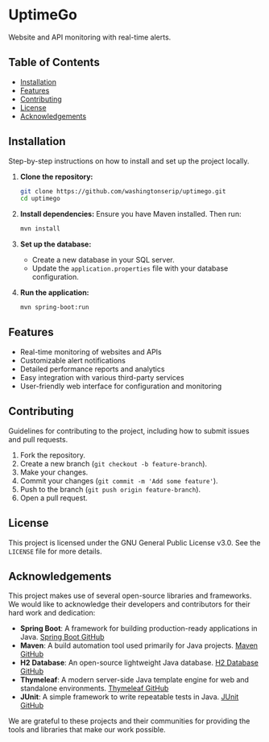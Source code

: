 # UptimeGo
Website and API monitoring with real-time alerts.

## Table of Contents
- [Installation](#installation)
- [Features](#features)
- [Contributing](#contributing)
- [License](#license)
- [Acknowledgements](#acknowledgements)

## Installation
Step-by-step instructions on how to install and set up the project locally.

1. **Clone the repository:**
   ```sh
   git clone https://github.com/washingtonserip/uptimego.git
   cd uptimego
   ```

2. **Install dependencies:**
   Ensure you have Maven installed. Then run:
   ```sh
   mvn install
   ```

3. **Set up the database:**
    - Create a new database in your SQL server.
    - Update the `application.properties` file with your database configuration.

4. **Run the application:**
   ```sh
   mvn spring-boot:run
   ```

## Features
- Real-time monitoring of websites and APIs
- Customizable alert notifications
- Detailed performance reports and analytics
- Easy integration with various third-party services
- User-friendly web interface for configuration and monitoring

## Contributing
Guidelines for contributing to the project, including how to submit issues and pull requests.

1. Fork the repository.
2. Create a new branch (`git checkout -b feature-branch`).
3. Make your changes.
4. Commit your changes (`git commit -m 'Add some feature'`).
5. Push to the branch (`git push origin feature-branch`).
6. Open a pull request.

## License
This project is licensed under the GNU General Public License v3.0. See the `LICENSE` file for more details.

## Acknowledgements

This project makes use of several open-source libraries and frameworks. We would like to acknowledge their developers and contributors for their hard work and dedication:

- **Spring Boot**: A framework for building production-ready applications in Java. [Spring Boot GitHub](https://github.com/spring-projects/spring-boot)
- **Maven**: A build automation tool used primarily for Java projects. [Maven GitHub](https://github.com/apache/maven)
- **H2 Database**: An open-source lightweight Java database. [H2 Database GitHub](https://github.com/h2database/h2database)
- **Thymeleaf**: A modern server-side Java template engine for web and standalone environments. [Thymeleaf GitHub](https://github.com/thymeleaf/thymeleaf)
- **JUnit**: A simple framework to write repeatable tests in Java. [JUnit GitHub](https://github.com/junit-team/junit5)

We are grateful to these projects and their communities for providing the tools and libraries that make our work possible.
